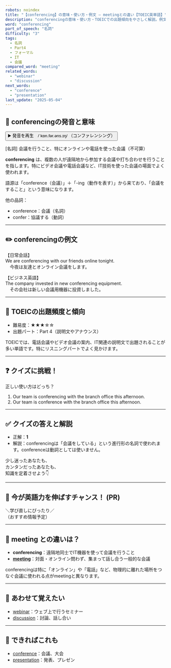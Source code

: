 ```yaml
---
robots: noindex
title: "【conferencing】の意味・使い方・例文 ― meetingとの違い【TOEIC英単語】"
description: "conferencingの意味・使い方・TOEICでの出題傾向をやさしく解説。例文・クイズ付きでmeetingとの違いもわかりやすく学べます。"
word: "conferencing"
part_of_speech: "名詞"
difficulty: "3"
tags:
  - 名詞
  - Part4
  - フォーマル
  - IT
  - 会議
compared_word: "meeting"
related_words:
  - "webinar"
  - "discussion"
next_words:
  - "conference"
  - "presentation"
last_update: "2025-05-04"
---
```


## 🔰 conferencingの発音と意味

<button class="play-audio" onclick="playTTS('conferencing')">
  <span class="play-audio-main">
    ▶️ 発音を再生　/ˈkɒn.fər.əns.ɪŋ/
  </span>
  <span class="play-audio-sub">
    （コンファレンシング）
  </span>
</button>

[名詞] 会議を行うこと、特にオンラインや電話を使った会議（不可算）

**conferencing** は、複数の人が遠隔地から参加する会議や打ち合わせを行うことを指します。特にビデオ会議や電話会議など、IT技術を使った会議の場面でよく使われます。

語源は「conference（会議）」＋「-ing（動作を表す）」から来ており、「会議をすること」という意味になります。

他の品詞：  
- conference：会議（名詞）
- confer：協議する（動詞）

---

## ✏️ conferencingの例文

【日常会話】  
We are conferencing with our friends online tonight.  
　今夜は友達とオンライン会議をします。

【ビジネス英語】  
The company invested in new conferencing equipment.  
　その会社は新しい会議用機器に投資しました。

---

## 🎯 TOEICの出題頻度と傾向

- 難易度：★★★☆☆
- 出題パート：Part 4（説明文やアナウンス）

TOEICでは、電話会議やビデオ会議の案内、IT関連の説明文で出題されることが多い単語です。特にリスニングパートでよく見かけます。

---

## ❓ クイズに挑戦！

正しい使い方はどっち？

1. Our team is conferencing with the branch office this afternoon.  
2. Our team is conference with the branch office this afternoon.

---

## ✅ クイズの答えと解説

- 正解：**1**
- 解説：conferencingは「会議をしている」という進行形の名詞で使われます。conferenceは動詞としては使いません。

少し迷ったあなたも、  
カンタンだったあなたも、  
知識を定着させよう👇️

---

## 🚀 今が英語力を伸ばすチャンス！ (PR)

<div class="info-center">
＼学び直しにぴったり／<br>  
（おすすめ情報予定）
</div>

---

## 🤔  meeting との違いは？

- **conferencing**：遠隔地同士でIT機器を使って会議を行うこと
- **[meeting](/word/meeting)**：対面・オンライン問わず、集まって話し合う一般的な会議

conferencingは特に「オンライン」や「電話」など、物理的に離れた場所をつなぐ会議に使われる点がmeetingと異なります。

---

## 🧩 あわせて覚えたい

- [webinar](/word/webinar)：ウェブ上で行うセミナー
- [discussion](/word/discussion)：討論、話し合い

---

## 📖 できればこれも

- [conference](/word/conference)：会議、大会
- [presentation](/word/presentation)：発表、プレゼン

<!-- cvid: aid10_bid41 -->
